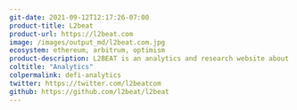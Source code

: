 ```yaml
---
git-date: 2021-09-12T12:17:26-07:00
product-title: L2beat
product-url: https://l2beat.com
image: /images/output_md/l2beat.com.jpg
ecosystem: ethereum, arbitrum, optimism
product-description: L2BEAT is an analytics and research website about Ethereum layer 2 scaling. Here you will find in depth comparison of major protocols live on Ethereum today.
coltitle: "Analytics"
colpermalink: defi-analytics
twitter: https://twitter.com/l2beatcom
github: https://github.com/l2beat/l2beat
---
```

